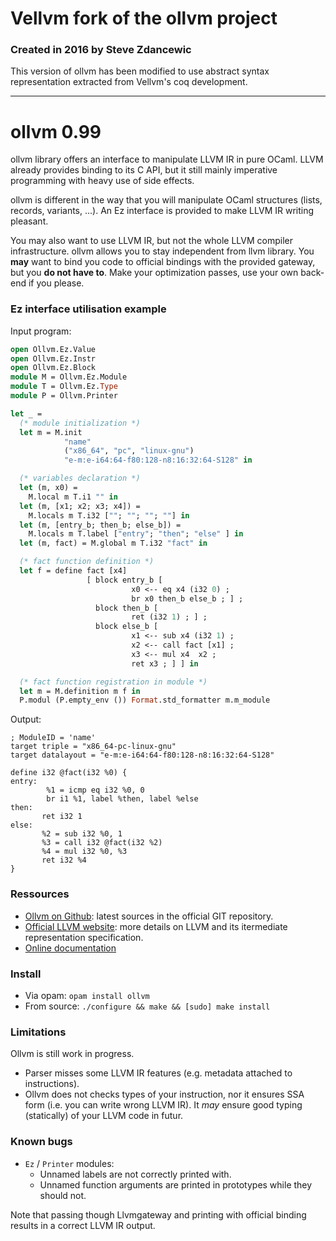 # Vellvm fork of the ollvm project

### Created in 2016 by Steve Zdancewic

This version of ollvm has been modified to use abstract syntax
representation extracted from Vellvm's coq development.

----

# ollvm 0.99

ollvm library offers an interface to manipulate LLVM IR in pure OCaml.
LLVM already provides binding to its C API, but it still mainly imperative
programming with heavy use of side effects.

ollvm is different in the way that you will manipulate OCaml structures
(lists, records, variants, ...). An Ez interface is provided
to make LLVM IR writing pleasant.

You may also want to use LLVM IR, but not the whole LLVM compiler
infrastructure. ollvm allows you to stay independent from llvm library.
You **may** want to bind you code to official bindings with the provided
gateway, but you **do not have to**. Make your optimization passes, use
your own back-end if you please.

### Ez interface utilisation example

Input program:

```ocaml
open Ollvm.Ez.Value
open Ollvm.Ez.Instr
open Ollvm.Ez.Block
module M = Ollvm.Ez.Module
module T = Ollvm.Ez.Type
module P = Ollvm.Printer

let _ =
  (* module initialization *)
  let m = M.init
            "name"
            ("x86_64", "pc", "linux-gnu")
            "e-m:e-i64:64-f80:128-n8:16:32:64-S128" in

  (* variables declaration *)
  let (m, x0) =
    M.local m T.i1 "" in
  let (m, [x1; x2; x3; x4]) =
    M.locals m T.i32 [""; ""; ""; ""] in
  let (m, [entry_b; then_b; else_b]) =
    M.locals m T.label ["entry"; "then"; "else" ] in
  let (m, fact) = M.global m T.i32 "fact" in

  (* fact function definition *)
  let f = define fact [x4]
                 [ block entry_b [
                           x0 <-- eq x4 (i32 0) ;
                           br x0 then_b else_b ; ] ;
                   block then_b [
                           ret (i32 1) ; ] ;
                   block else_b [
                           x1 <-- sub x4 (i32 1) ;
                           x2 <-- call fact [x1] ;
                           x3 <-- mul x4  x2 ;
                           ret x3 ; ] ] in

  (* fact function registration in module *)
  let m = M.definition m f in
  P.modul (P.empty_env ()) Format.std_formatter m.m_module
```

Output:

```
; ModuleID = 'name'
target triple = "x86_64-pc-linux-gnu"
target datalayout = "e-m:e-i64:64-f80:128-n8:16:32:64-S128"

define i32 @fact(i32 %0) {
entry:
        %1 = icmp eq i32 %0, 0
        br i1 %1, label %then, label %else
then:
       ret i32 1
else:
       %2 = sub i32 %0, 1
       %3 = call i32 @fact(i32 %2)
       %4 = mul i32 %0, %3
       ret i32 %4
}
```

### Ressources

* [Ollvm on Github](http://www.github.com/OCamlPro/ollvm): latest sources
  in the official GIT repository.
* [Official LLVM website](http://llvm.org/): more details on LLVM and
  its itermediate representation specification.
* [Online documentation](http://sagotch.github.io/ollvm)

### Install

* Via opam: ` opam install ollvm `
* From source: ` ./configure && make && [sudo] make install `

### Limitations

Ollvm is still work in progress.

* Parser misses some LLVM IR features (e.g. metadata attached to
  instructions).
* Ollvm does not checks types of your instruction, nor it ensures
  SSA form (i.e. you can write wrong LLVM IR).
  It *may* ensure good typing (statically) of your LLVM code in futur.

### Known bugs

* `Ez` / `Printer` modules:
  * Unnamed labels are not correctly printed with.
  * Unnamed function arguments are printed in prototypes while they
     should not.

Note that passing though Llvmgateway and printing with official
binding results in a correct LLVM IR output.
